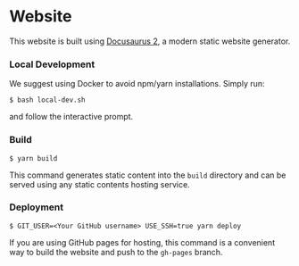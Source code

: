 # Website

This website is built using [Docusaurus 2](https://docusaurus.io/), a modern static website generator.

### Local Development

We suggest using Docker to avoid npm/yarn installations. Simply run:
```
$ bash local-dev.sh
```
and follow the interactive prompt.

### Build

```
$ yarn build
```

This command generates static content into the `build` directory and can be served using any static contents hosting service.

### Deployment

```
$ GIT_USER=<Your GitHub username> USE_SSH=true yarn deploy
```

If you are using GitHub pages for hosting, this command is a convenient way to build the website and push to the `gh-pages` branch.
